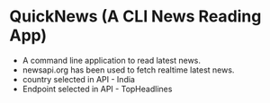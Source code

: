 # QuickNews (A CLI News Reading App)

- A command line application to read latest news.
- newsapi.org has been used to fetch realtime latest news.
- country selected in API - India
- Endpoint selected in API - TopHeadlines
